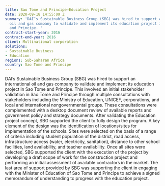 ```yaml
---
title: Sao Tome and Principe—Education Project
date: 2020-09-18 14:55:00 Z
summary: 'DAI’s Sustainable Business Group (SBG) was hired to support an international
  oil and gas company to validate and implement its education project in Sao Tome
  and Principe. '
contract-start-year: 2016
contract-end-year: 2016
client: Multinational corporation
solutions:
- Sustainable Business
- Education
regions: Sub-Saharan Africa
country: Sao Tome and Principe
---
```


DAI’s Sustainable Business Group (SBG) was hired to support an international oil and gas company to validate and implement its education project in Sao Tome and Principe. This involved an initial stakeholder validation in Sao Tome and Principe through multiple consultations with stakeholders including the Ministry of Education, UNICEF, corporations, and local and international nongovernmental groups. These consultations were complemented with a desktop document review of available reports and government policy and strategy documents. After validating the Education project concept, SBG supported the client to fully design the program. A key element of the design was the identification of locations/sites for implementation of the schools. Sites were selected on the basis of a range of criteria including student population of the district, road access, infrastructure access (water, electricity, sanitation), distance to other school facilities, land availability, and teacher availability. Once all sites were selected, SBG supported the client with the execution of the project by developing a draft scope of work for the construction project and performing an initial assessment of available contractors in the market. The last area of support provided by SBG was supporting the client in engaging with the Minister of Education of Sao Tome and Principe to achieve a signed memorandum of understanding to progress with the education project.
